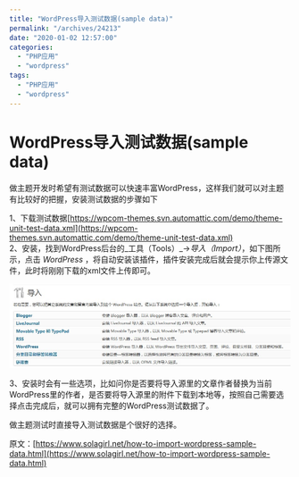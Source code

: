```yaml
---
title: "WordPress导入测试数据(sample data)"
permalink: "/archives/24213"
date: "2020-01-02 12:57:00"
categories: 
  - "PHP应用"
  - "wordpress"
tags: 
  - "PHP应用"
  - "wordpress"
---
```


# WordPress导入测试数据(sample data)

做主题开发时希望有测试数据可以快速丰富WordPress，这样我们就可以对主题有比较好的把握，安装测试数据的步骤如下

1、下载测试数据[https://wpcom-themes.svn.automattic.com/demo/theme-unit-test-data.xml](https://wpcom-themes.svn.automattic.com/demo/theme-unit-test-data.xml)  
2、安装，找到WordPress后台的_工具（Tools）_\->_导入（Import）_，如下图所示，点击 _WordPress_ ，将自动安装该插件，插件安装完成后就会提示你上传源文件，此时将刚刚下载的xml文件上传即可。

![](images/importor.jpg)

3、安装时会有一些选项，比如问你是否要将导入源里的文章作者替换为当前WordPress里的作者，是否要将导入源里的附件下载到本地等，按照自己需要选择点击完成后，就可以拥有完整的WordPress测试数据了。

做主题测试时直接导入测试数据是个很好的选择。

原文：[https://www.solagirl.net/how-to-import-wordpress-sample-data.html](https://www.solagirl.net/how-to-import-wordpress-sample-data.html)
